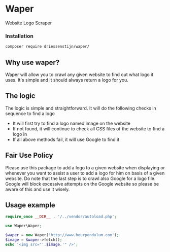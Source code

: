 # Waper

Website Logo Scraper

### Installation

```sh
composer require driessenstijn/waper/
```

## Why use waper?

Waper will allow you to crawl any given website to find out what logo it uses. It's simple and it should always return a logo for you.

## The logic

The logic is simple and straightforward. It will do the following checks in sequence to find a logo

- It will first try to find a logo named image on the website
- If not found, it will continue to check all CSS files of the website to find a logo in
- If all above methods fail, it will use Google to find it

## Fair Use Policy

Please use this package to add a logo to a given website when displaying or whenever you want to assist a user to add a logo for him on basis of a given website. Do note that the last step is to crawl also Google for a logo file. Google will block excessive attempts on the Google website so please be aware of this and use it wisely.

## Usage example

```php
require_once __DIR__ . '/../vendor/autoload.php';

use Waper\Waper;

$waper = new Waper('http://www.hourpendulum.com');
$image = $waper->fetch();
echo '<img src="'.$image.'" />';
```